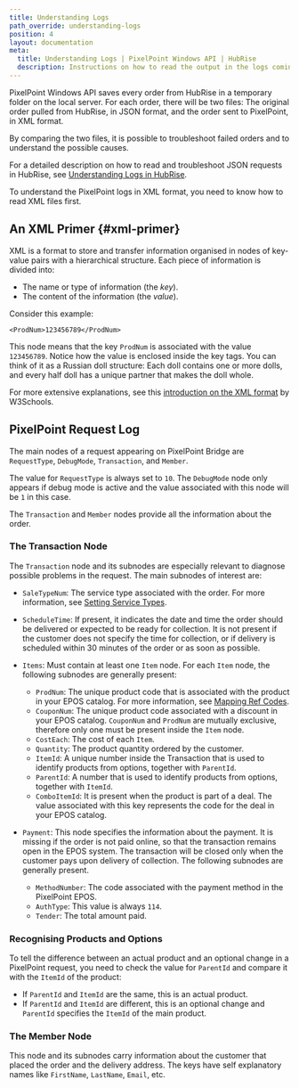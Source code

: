 ```yaml
---
title: Understanding Logs
path_override: understanding-logs
position: 4
layout: documentation
meta:
  title: Understanding Logs | PixelPoint Windows API | HubRise
  description: Instructions on how to read the output in the logs coming from PixelPoint Windows API. Synchronise data between your EPOS and your apps.
---
```


PixelPoint Windows API saves every order from HubRise in a temporary folder on the local server. For each order, there will be two files: The original order pulled from HubRise, in JSON format, and the order sent to PixelPoint, in XML format.

By comparing the two files, it is possible to troubleshoot failed orders and to understand the possible causes.

For a detailed description on how to read and troubleshoot JSON requests in HubRise, see [Understanding Logs in HubRise](/docs/hubrise-logs/overview).

To understand the PixelPoint logs in XML format, you need to know how to read XML files first.

## An XML Primer {#xml-primer}

XML is a format to store and transfer information organised in nodes of key-value pairs with a hierarchical structure. Each piece of information is divided into:

- The name or type of information (the _key_).
- The content of the information (the _value_).

Consider this example:

`<ProdNum>123456789</ProdNum>`

This node means that the key `ProdNum` is associated with the value `123456789`. Notice how the value is enclosed inside the key tags. You can think of it as a Russian doll structure: Each doll contains one or more dolls, and every half doll has a unique partner that makes the doll whole.

For more extensive explanations, see this [introduction on the XML format](https://www.w3schools.com/xml/xml_whatis.asp) by W3Schools.

## PixelPoint Request Log

The main nodes of a request appearing on PixelPoint Bridge are `RequestType`, `DebugMode`, `Transaction`, and `Member`.

The value for `RequestType` is always set to `10`. The `DebugMode` node only appears if debug mode is active and the value associated with this node will be `1` in this case.

The `Transaction` and `Member` nodes provide all the information about the order.

### The Transaction Node

The `Transaction` node and its subnodes are especially relevant to diagnose possible problems in the request. The main subnodes of interest are:

- `SaleTypeNum`: The service type associated with the order. For more information, see [Setting Service Types](/apps/pixelpoint-windows-api/map-ref-codes).

- `ScheduleTime`: If present, it indicates the date and time the order should be delivered or expected to be ready for collection. It is not present if the customer does not specify the time for collection, or if delivery is scheduled within 30 minutes of the order or as soon as possible.

- `Items`: Must contain at least one `Item` node. For each `Item` node, the following subnodes are generally present:

  - `ProdNum`: The unique product code that is associated with the product in your EPOS catalog. For more information, see [Mapping Ref Codes](/apps/pixelpoint-windows-api/map-ref-codes).
  - `CouponNum`: The unique product code associated with a discount in your EPOS catalog. `CouponNum` and `ProdNum` are mutually exclusive, therefore only one must be present inside the `Item` node.
  - `CostEach`: The cost of each `Item`.
  - `Quantity`: The product quantity ordered by the customer.
  - `ItemId`: A unique number inside the Transaction that is used to identify products from options, together with `ParentId`.
  - `ParentId`: A number that is used to identify products from options, together with `ItemId`.
  - `ComboItemId`: It is present when the product is part of a deal. The value associated with this key represents the code for the deal in your EPOS catalog.

- `Payment`: This node specifies the information about the payment. It is missing if the order is not paid online, so that the transaction remains open in the EPOS system. The transaction will be closed only when the customer pays upon delivery of collection. The following subnodes are generally present.

  - `MethodNumber`: The code associated with the payment method in the PixelPoint EPOS.
  - `AuthType`: This value is always `114`.
  - `Tender`: The total amount paid.

### Recognising Products and Options

To tell the difference between an actual product and an optional change in a PixelPoint request, you need to check the value for `ParentId` and compare it with the `ItemId` of the product:

- If `ParentId` and `ItemId` are the same, this is an actual product.
- If `ParentId` and `ItemId` are different, this is an optional change and `ParentId` specifies the `ItemId` of the main product.

### The Member Node

This node and its subnodes carry information about the customer that placed the order and the delivery address. The keys have self explanatory names like `FirstName`, `LastName`, `Email`, etc.
